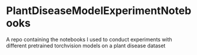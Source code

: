 # PlantDiseaseModelExperimentNotebooks
A repo containing the notebooks I used to conduct experiments with different pretrained torchvision models on a plant disease dataset
